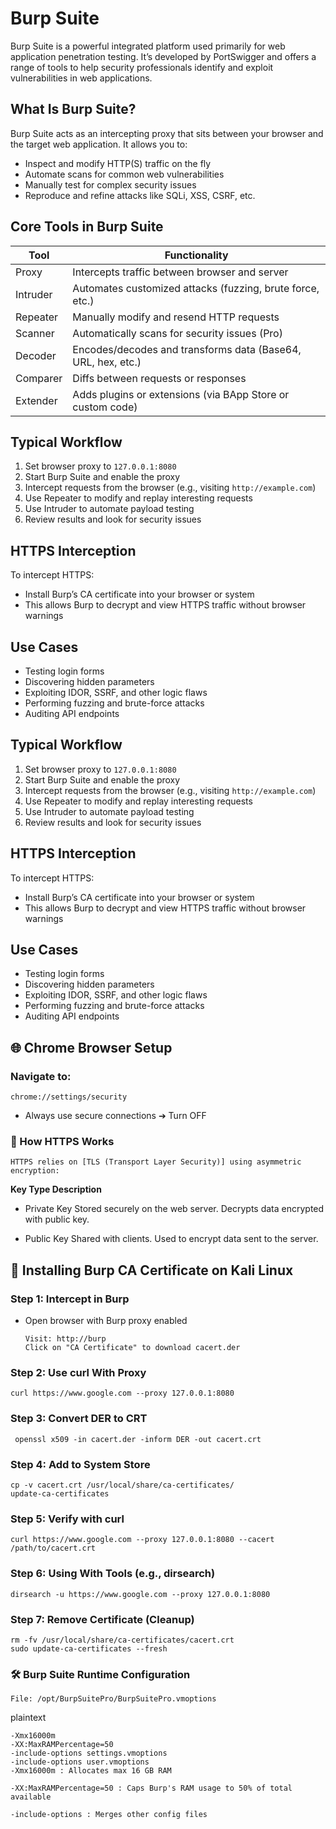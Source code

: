 # Burp Suite

Burp Suite is a powerful integrated platform used primarily for web application penetration testing. It’s developed by PortSwigger and offers a range of tools to help security professionals identify and exploit vulnerabilities in web applications.

## What Is Burp Suite?

Burp Suite acts as an intercepting proxy that sits between your browser and the target web application. It allows you to:

- Inspect and modify HTTP(S) traffic on the fly
- Automate scans for common web vulnerabilities
- Manually test for complex security issues
- Reproduce and refine attacks like SQLi, XSS, CSRF, etc.

## Core Tools in Burp Suite

| Tool     | Functionality                                   |
|----------|-------------------------------------------------|
| Proxy    | Intercepts traffic between browser and server   |
| Intruder | Automates customized attacks (fuzzing, brute force, etc.) |
| Repeater | Manually modify and resend HTTP requests        |
| Scanner  | Automatically scans for security issues (Pro)   |
| Decoder  | Encodes/decodes and transforms data (Base64, URL, hex, etc.) |
| Comparer | Diffs between requests or responses             |
| Extender | Adds plugins or extensions (via BApp Store or custom code) |

## Typical Workflow

1. Set browser proxy to `127.0.0.1:8080`
2. Start Burp Suite and enable the proxy
3. Intercept requests from the browser (e.g., visiting `http://example.com`)
4. Use Repeater to modify and replay interesting requests
5. Use Intruder to automate payload testing
6. Review results and look for security issues

## HTTPS Interception

To intercept HTTPS:
- Install Burp’s CA certificate into your browser or system
- This allows Burp to decrypt and view HTTPS traffic without browser warnings

## Use Cases

- Testing login forms
- Discovering hidden parameters
- Exploiting IDOR, SSRF, and other logic flaws
- Performing fuzzing and brute-force attacks
- Auditing API endpoints

## Typical Workflow

1. Set browser proxy to `127.0.0.1:8080`
2. Start Burp Suite and enable the proxy
3. Intercept requests from the browser (e.g., visiting `http://example.com`)
4. Use Repeater to modify and replay interesting requests
5. Use Intruder to automate payload testing
6. Review results and look for security issues

## HTTPS Interception

To intercept HTTPS:
- Install Burp’s CA certificate into your browser or system
- This allows Burp to decrypt and view HTTPS traffic without browser warnings

## Use Cases

- Testing login forms
- Discovering hidden parameters
- Exploiting IDOR, SSRF, and other logic flaws
- Performing fuzzing and brute-force attacks
- Auditing API endpoints





## 🌐 Chrome Browser Setup
### Navigate to:

    chrome://settings/security

- Always use secure connections ➔ Turn OFF

### 🔐 How HTTPS Works

    HTTPS relies on [TLS (Transport Layer Security)] using asymmetric encryption:

**Key Type	Description**

- Private Key	Stored securely on the web server. Decrypts data encrypted with public key.

- Public Key	Shared with clients. Used to encrypt data sent to the server.

## 📅 Installing Burp CA Certificate on Kali Linux

### **Step 1:** Intercept in Burp

- Open browser with Burp proxy enabled

      Visit: http://burp
      Click on "CA Certificate" to download cacert.der

### **Step 2:** Use curl With Proxy

    curl https://www.google.com --proxy 127.0.0.1:8080

### **Step 3:** Convert DER to CRT

     openssl x509 -in cacert.der -inform DER -out cacert.crt

### **Step 4:** Add to System Store

    cp -v cacert.crt /usr/local/share/ca-certificates/
    update-ca-certificates

### **Step 5:** Verify with curl

    curl https://www.google.com --proxy 127.0.0.1:8080 --cacert /path/to/cacert.crt

### **Step 6:** Using With Tools (e.g., dirsearch)

    dirsearch -u https://www.google.com --proxy 127.0.0.1:8080

### **Step 7:** Remove Certificate (Cleanup)

    rm -fv /usr/local/share/ca-certificates/cacert.crt
    sudo update-ca-certificates --fresh

### 🛠️ Burp Suite Runtime Configuration

    File: /opt/BurpSuitePro/BurpSuitePro.vmoptions

plaintext

    -Xmx16000m
    -XX:MaxRAMPercentage=50
    -include-options settings.vmoptions
    -include-options user.vmoptions
    -Xmx16000m : Allocates max 16 GB RAM

    -XX:MaxRAMPercentage=50 : Caps Burp's RAM usage to 50% of total available

    -include-options : Merges other config files

